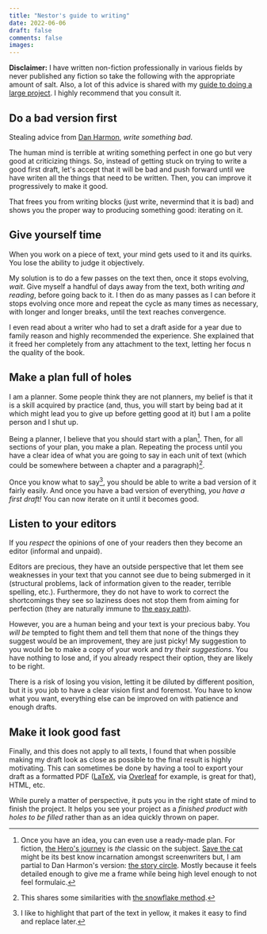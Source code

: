 ```yaml
---
title: "Nestor's guide to writing"
date: 2022-06-06
draft: false
comments: false
images:
---
```


**Disclaimer:** I have written non-fiction professionally in various fields by never published any fiction so take the following with the appropriate amount of salt.
Also, a lot of this advice is shared with my [guide to doing a large project](/writing/guides/hard_things). I highly recommend that you consult it.

## Do a bad version first

Stealing advice from [Dan Harmon](https://en.wikipedia.org/wiki/Dan_Harmon), *write something bad*.

The human mind is terrible at writing something perfect in one go but very good at criticizing things.
So, instead of getting stuck on trying to write a good first draft, let's accept that it will be bad and push forward until we have writen all the things that need to be written.
Then, you can improve it progressively to make it good.

That frees you from writing blocks (just write, nevermind that it is bad) and shows you the proper way to producing something good: iterating on it.

## Give yourself time

When you work on a piece of text, your mind gets used to it and its quirks. You lose the ability to judge it objectively.

My solution is to do a few passes on the text then, once it stops evolving, *wait*.
Give myself a handful of days away from the text, both writing *and reading*, before going back to it.
I then do as many passes as I can before it stops evolving once more and repeat the cycle as many times as necessary, with longer and longer breaks, until the text reaches convergence.

I even read about a writer who had to set a draft aside for a year due to family reason and highly recommended the experience.
She explained that it freed her completely from any attachment to the text, letting her focus n the quality of the book.

## Make a plan full of holes

I am a planner. 
Some people think they are not planners, my belief is that it is a skill acquired by practice (and, thus, you will start by being bad at it which might lead you to give up before getting good at it) but I am a polite person and I shut up.

Being a planner, I believe that you should start with a plan[^1].
Then, for all sections of your plan, you make a plan.
Repeating the process until you have a clear idea of what you are going to say in each unit of text (which could be somewhere between a chapter and a paragraph)[^2].

Once you know what to say[^3], you should be able to write a bad version of it fairly easily.
And once you have a bad version of everything, *you have a first draft!*
You can now iterate on it until it becomes good.

[^1]: Once you have an idea, you can even use a ready-made plan.
For fiction, [the Hero's journey](https://en.wikipedia.org/wiki/Hero%27s_journey) is *the* classic on the subject.
[Save the cat](https://savethecat.com/) might be its best know incarnation amongst screenwriters but, I am partial to Dan Harmon's version: [the story circle](https://en.wikipedia.org/wiki/Dan_Harmon#%22Story_circle%22_technique). Mostly because it feels detailed enough to give me a frame while being high level enough to not feel formulaic.

[^2]: This shares some similarities with [the snowflake method](https://www.advancedfictionwriting.com/articles/snowflake-method/).

[^3]: I like to highlight that part of the text in yellow, it makes it easy to find and replace later.

## Listen to your editors

If you *respect* the opinions of one of your readers then they become an editor (informal and unpaid).

Editors are precious, they have an outside perspective that let them see weaknesses in your text that you cannot see due to being submerged in it (structural problems, lack of information given to the reader, terrible spelling, etc.).
Furthermore, they do not have to work to correct the shortcomings they see so laziness does not stop them from aiming for perfection (they are naturally immune to [the easy path](/writing/concepts/easy_path)).

However, you are a human being and your text is your precious baby.
You *will be* tempted to fight them and tell them that none of the things they suggest would be an improvement, they are just picky!
My suggestion to you would be to make a copy of your work and *try their suggestions*. 
You have nothing to lose and, if you already respect their option, they are likely to be right.

There is a risk of losing you vision, letting it be diluted by different position, but it is you job to have a clear vision first and foremost.
You have to know what you want, everything else can be improved on with patience and enough drafts.

## Make it look good fast

Finally, and this does not apply to all texts, I found that when possible making my draft look as close as possible to the final result is highly motivating.
This can sometimes be done by having a tool to export your draft as a formatted PDF ([LaTeX](https://www.overleaf.com/learn/latex/Learn_LaTeX_in_30_minutes), via [Overleaf](https://www.overleaf.com/) for example, is great for that), HTML, etc.

While purely a matter of perspective, it puts you in the right state of mind to finish the project. It helps you see your project as a *finished product with holes to be filled* rather than as an idea quickly thrown on paper.
